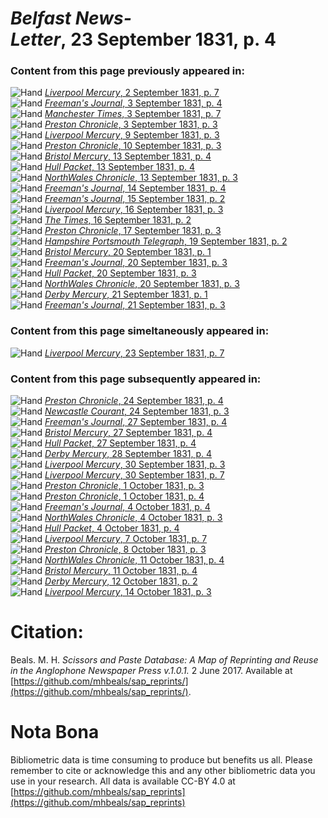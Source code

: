 # *Belfast News-Letter*, 23 September 1831, p. 4  
  
### Content from this page previously appeared in:  
![Hand](http://scissorsandpaste.net/wp-content/uploads/2017/06/smallhandpointer.png) [*Liverpool Mercury*, 2 September 1831, p. 7](https://mhbeals.github.io/sap_html/Liverpool-Mercury/Liverpool-Mercury-2-September-1831-p-7)  
![Hand](http://scissorsandpaste.net/wp-content/uploads/2017/06/smallhandpointer.png) [*Freeman's Journal*, 3 September 1831, p. 4](https://mhbeals.github.io/sap_html/Freeman's-Journal/Freeman's-Journal-3-September-1831-p-4)  
![Hand](http://scissorsandpaste.net/wp-content/uploads/2017/06/smallhandpointer.png) [*Manchester Times*, 3 September 1831, p. 7](https://mhbeals.github.io/sap_html/Manchester-Times/Manchester-Times-3-September-1831-p-7)  
![Hand](http://scissorsandpaste.net/wp-content/uploads/2017/06/smallhandpointer.png) [*Preston Chronicle*, 3 September 1831, p. 3](https://mhbeals.github.io/sap_html/Preston-Chronicle/Preston-Chronicle-3-September-1831-p-3)  
![Hand](http://scissorsandpaste.net/wp-content/uploads/2017/06/smallhandpointer.png) [*Liverpool Mercury*, 9 September 1831, p. 3](https://mhbeals.github.io/sap_html/Liverpool-Mercury/Liverpool-Mercury-9-September-1831-p-3)  
![Hand](http://scissorsandpaste.net/wp-content/uploads/2017/06/smallhandpointer.png) [*Preston Chronicle*, 10 September 1831, p. 3](https://mhbeals.github.io/sap_html/Preston-Chronicle/Preston-Chronicle-10-September-1831-p-3)  
![Hand](http://scissorsandpaste.net/wp-content/uploads/2017/06/smallhandpointer.png) [*Bristol Mercury*, 13 September 1831, p. 4](https://mhbeals.github.io/sap_html/Bristol-Mercury/Bristol-Mercury-13-September-1831-p-4)  
![Hand](http://scissorsandpaste.net/wp-content/uploads/2017/06/smallhandpointer.png) [*Hull Packet*, 13 September 1831, p. 4](https://mhbeals.github.io/sap_html/Hull-Packet/Hull-Packet-13-September-1831-p-4)  
![Hand](http://scissorsandpaste.net/wp-content/uploads/2017/06/smallhandpointer.png) [*NorthWales Chronicle*, 13 September 1831, p. 3](https://mhbeals.github.io/sap_html/NorthWales-Chronicle/NorthWales-Chronicle-13-September-1831-p-3)  
![Hand](http://scissorsandpaste.net/wp-content/uploads/2017/06/smallhandpointer.png) [*Freeman's Journal*, 14 September 1831, p. 4](https://mhbeals.github.io/sap_html/Freeman's-Journal/Freeman's-Journal-14-September-1831-p-4)  
![Hand](http://scissorsandpaste.net/wp-content/uploads/2017/06/smallhandpointer.png) [*Freeman's Journal*, 15 September 1831, p. 2](https://mhbeals.github.io/sap_html/Freeman's-Journal/Freeman's-Journal-15-September-1831-p-2)  
![Hand](http://scissorsandpaste.net/wp-content/uploads/2017/06/smallhandpointer.png) [*Liverpool Mercury*, 16 September 1831, p. 3](https://mhbeals.github.io/sap_html/Liverpool-Mercury/Liverpool-Mercury-16-September-1831-p-3)  
![Hand](http://scissorsandpaste.net/wp-content/uploads/2017/06/smallhandpointer.png) [*The Times*, 16 September 1831, p. 2](https://mhbeals.github.io/sap_html/The-Times/The-Times-16-September-1831-p-2)  
![Hand](http://scissorsandpaste.net/wp-content/uploads/2017/06/smallhandpointer.png) [*Preston Chronicle*, 17 September 1831, p. 3](https://mhbeals.github.io/sap_html/Preston-Chronicle/Preston-Chronicle-17-September-1831-p-3)  
![Hand](http://scissorsandpaste.net/wp-content/uploads/2017/06/smallhandpointer.png) [*Hampshire Portsmouth Telegraph*, 19 September 1831, p. 2](https://mhbeals.github.io/sap_html/Hampshire-Portsmouth-Telegraph/Hampshire-Portsmouth-Telegraph-19-September-1831-p-2)  
![Hand](http://scissorsandpaste.net/wp-content/uploads/2017/06/smallhandpointer.png) [*Bristol Mercury*, 20 September 1831, p. 1](https://mhbeals.github.io/sap_html/Bristol-Mercury/Bristol-Mercury-20-September-1831-p-1)  
![Hand](http://scissorsandpaste.net/wp-content/uploads/2017/06/smallhandpointer.png) [*Freeman's Journal*, 20 September 1831, p. 3](https://mhbeals.github.io/sap_html/Freeman's-Journal/Freeman's-Journal-20-September-1831-p-3)  
![Hand](http://scissorsandpaste.net/wp-content/uploads/2017/06/smallhandpointer.png) [*Hull Packet*, 20 September 1831, p. 3](https://mhbeals.github.io/sap_html/Hull-Packet/Hull-Packet-20-September-1831-p-3)  
![Hand](http://scissorsandpaste.net/wp-content/uploads/2017/06/smallhandpointer.png) [*NorthWales Chronicle*, 20 September 1831, p. 3](https://mhbeals.github.io/sap_html/NorthWales-Chronicle/NorthWales-Chronicle-20-September-1831-p-3)  
![Hand](http://scissorsandpaste.net/wp-content/uploads/2017/06/smallhandpointer.png) [*Derby Mercury*, 21 September 1831, p. 1](https://mhbeals.github.io/sap_html/Derby-Mercury/Derby-Mercury-21-September-1831-p-1)  
![Hand](http://scissorsandpaste.net/wp-content/uploads/2017/06/smallhandpointer.png) [*Freeman's Journal*, 21 September 1831, p. 3](https://mhbeals.github.io/sap_html/Freeman's-Journal/Freeman's-Journal-21-September-1831-p-3)  
  
### Content from this page simeltaneously appeared in:  
![Hand](http://scissorsandpaste.net/wp-content/uploads/2017/06/smallhandpointer.png) [*Liverpool Mercury*, 23 September 1831, p. 7](https://mhbeals.github.io/sap_html/Liverpool-Mercury/Liverpool-Mercury-23-September-1831-p-7)  
  
### Content from this page subsequently appeared in:  
![Hand](http://scissorsandpaste.net/wp-content/uploads/2017/06/smallhandpointer.png) [*Preston Chronicle*, 24 September 1831, p. 4](https://mhbeals.github.io/sap_html/Preston-Chronicle/Preston-Chronicle-24-September-1831-p-4)  
![Hand](http://scissorsandpaste.net/wp-content/uploads/2017/06/smallhandpointer.png) [*Newcastle Courant*, 24 September 1831, p. 3](https://mhbeals.github.io/sap_html/Newcastle-Courant/Newcastle-Courant-24-September-1831-p-3)  
![Hand](http://scissorsandpaste.net/wp-content/uploads/2017/06/smallhandpointer.png) [*Freeman's Journal*, 27 September 1831, p. 4](https://mhbeals.github.io/sap_html/Freeman's-Journal/Freeman's-Journal-27-September-1831-p-4)  
![Hand](http://scissorsandpaste.net/wp-content/uploads/2017/06/smallhandpointer.png) [*Bristol Mercury*, 27 September 1831, p. 4](https://mhbeals.github.io/sap_html/Bristol-Mercury/Bristol-Mercury-27-September-1831-p-4)  
![Hand](http://scissorsandpaste.net/wp-content/uploads/2017/06/smallhandpointer.png) [*Hull Packet*, 27 September 1831, p. 4](https://mhbeals.github.io/sap_html/Hull-Packet/Hull-Packet-27-September-1831-p-4)  
![Hand](http://scissorsandpaste.net/wp-content/uploads/2017/06/smallhandpointer.png) [*Derby Mercury*, 28 September 1831, p. 4](https://mhbeals.github.io/sap_html/Derby-Mercury/Derby-Mercury-28-September-1831-p-4)  
![Hand](http://scissorsandpaste.net/wp-content/uploads/2017/06/smallhandpointer.png) [*Liverpool Mercury*, 30 September 1831, p. 3](https://mhbeals.github.io/sap_html/Liverpool-Mercury/Liverpool-Mercury-30-September-1831-p-3)  
![Hand](http://scissorsandpaste.net/wp-content/uploads/2017/06/smallhandpointer.png) [*Liverpool Mercury*, 30 September 1831, p. 7](https://mhbeals.github.io/sap_html/Liverpool-Mercury/Liverpool-Mercury-30-September-1831-p-7)  
![Hand](http://scissorsandpaste.net/wp-content/uploads/2017/06/smallhandpointer.png) [*Preston Chronicle*, 1 October 1831, p. 3](https://mhbeals.github.io/sap_html/Preston-Chronicle/Preston-Chronicle-1-October-1831-p-3)  
![Hand](http://scissorsandpaste.net/wp-content/uploads/2017/06/smallhandpointer.png) [*Preston Chronicle*, 1 October 1831, p. 4](https://mhbeals.github.io/sap_html/Preston-Chronicle/Preston-Chronicle-1-October-1831-p-4)  
![Hand](http://scissorsandpaste.net/wp-content/uploads/2017/06/smallhandpointer.png) [*Freeman's Journal*, 4 October 1831, p. 4](https://mhbeals.github.io/sap_html/Freeman's-Journal/Freeman's-Journal-4-October-1831-p-4)  
![Hand](http://scissorsandpaste.net/wp-content/uploads/2017/06/smallhandpointer.png) [*NorthWales Chronicle*, 4 October 1831, p. 3](https://mhbeals.github.io/sap_html/NorthWales-Chronicle/NorthWales-Chronicle-4-October-1831-p-3)  
![Hand](http://scissorsandpaste.net/wp-content/uploads/2017/06/smallhandpointer.png) [*Hull Packet*, 4 October 1831, p. 4](https://mhbeals.github.io/sap_html/Hull-Packet/Hull-Packet-4-October-1831-p-4)  
![Hand](http://scissorsandpaste.net/wp-content/uploads/2017/06/smallhandpointer.png) [*Liverpool Mercury*, 7 October 1831, p. 7](https://mhbeals.github.io/sap_html/Liverpool-Mercury/Liverpool-Mercury-7-October-1831-p-7)  
![Hand](http://scissorsandpaste.net/wp-content/uploads/2017/06/smallhandpointer.png) [*Preston Chronicle*, 8 October 1831, p. 3](https://mhbeals.github.io/sap_html/Preston-Chronicle/Preston-Chronicle-8-October-1831-p-3)  
![Hand](http://scissorsandpaste.net/wp-content/uploads/2017/06/smallhandpointer.png) [*NorthWales Chronicle*, 11 October 1831, p. 4](https://mhbeals.github.io/sap_html/NorthWales-Chronicle/NorthWales-Chronicle-11-October-1831-p-4)  
![Hand](http://scissorsandpaste.net/wp-content/uploads/2017/06/smallhandpointer.png) [*Bristol Mercury*, 11 October 1831, p. 4](https://mhbeals.github.io/sap_html/Bristol-Mercury/Bristol-Mercury-11-October-1831-p-4)  
![Hand](http://scissorsandpaste.net/wp-content/uploads/2017/06/smallhandpointer.png) [*Derby Mercury*, 12 October 1831, p. 2](https://mhbeals.github.io/sap_html/Derby-Mercury/Derby-Mercury-12-October-1831-p-2)  
![Hand](http://scissorsandpaste.net/wp-content/uploads/2017/06/smallhandpointer.png) [*Liverpool Mercury*, 14 October 1831, p. 3](https://mhbeals.github.io/sap_html/Liverpool-Mercury/Liverpool-Mercury-14-October-1831-p-3)  


# Citation: 

Beals. M. H. *Scissors and Paste Database: A Map of Reprinting and Reuse in the Anglophone Newspaper Press v.1.0.1.* 2 June 2017. Available at [https://github.com/mhbeals/sap_reprints/](https://github.com/mhbeals/sap_reprints/). 

# Nota Bona

Bibliometric data is time consuming to produce but benefits us all. Please remember to cite or acknowledge this and any other bibliometric data you use in your research. All data is available CC-BY 4.0 at [https://github.com/mhbeals/sap_reprints](https://github.com/mhbeals/sap_reprints)